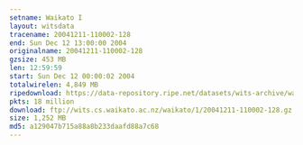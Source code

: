 ```yaml
---
setname: Waikato I
layout: witsdata
tracename: 20041211-110002-128
end: Sun Dec 12 13:00:00 2004
originalname: 20041211-110002-128
gzsize: 453 MB
len: 12:59:59
start: Sun Dec 12 00:00:02 2004
totalwirelen: 4,849 MB
ripedownload: https://data-repository.ripe.net/datasets/wits-archive/waikato/1/20041211-110002-128.gz
pkts: 18 million
download: ftp://wits.cs.waikato.ac.nz/waikato/1/20041211-110002-128.gz
size: 1,252 MB
md5: a129047b715a88a8b233daafd88a7c68
---
```

